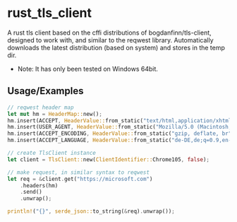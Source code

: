 
# rust_tls_client

A rust tls client based on the cffi distributions of bogdanfinn/tls-client, designed to work with, and similar to the reqwest library. Automatically downloads the latest distribution (based on system) and stores in the temp dir. 

* Note: It has only been tested on Windows 64bit.

## Usage/Examples

```rust
// reqwest header map
let mut hm = HeaderMap::new();
hm.insert(ACCEPT, HeaderValue::from_static("text/html,application/xhtml+xml,application/xml;q=0.9,image/avif,image/webp,image/apng,*/*;q=0.8,application/signed-exchange;v=b3;q=0.9"));
hm.insert(USER_AGENT, HeaderValue::from_static("Mozilla/5.0 (Macintosh; Intel Mac OS X 10_15_7) AppleWebKit/537.36 (KHTML, like Gecko) Chrome/105.0.0.0 Safari/537.36"));
hm.insert(ACCEPT_ENCODING, HeaderValue::from_static("gzip, deflate, br"));
hm.insert(ACCEPT_LANGUAGE, HeaderValue::from_static("de-DE,de;q=0.9,en-US;q=0.8,en;q=0.7"));

// create TlsClient instance
let client = TlsClient::new(ClientIdentifier::Chrome105, false);

// make request, in similar syntax to reqwest
let req = &client.get("https://microsoft.com")
    .headers(hm)
    .send()
    .unwrap();

println!("{}", serde_json::to_string(&req).unwrap());
```

